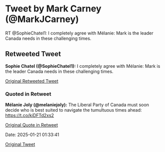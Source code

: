 # Tweet by Mark Carney (@MarkJCarney)

RT @SophieChatel1: I completely agree with Mélanie: Mark is the leader Canada needs in these challenging times.

## Retweeted Tweet

**Sophie Chatel (@SophieChatel1):** I completely agree with Mélanie: Mark is the leader Canada needs in these challenging times.

[Original Retweeted Tweet](https://x.com/SophieChatel1/status/1881022073495236839)

### Quoted in Retweet

**Mélanie Joly (@melaniejoly):** The Liberal Party of Canada must soon decide who is best suited to navigate the tumultuous times ahead: https://t.co/kiDFTd2xs2

[Original Quote in Retweet](https://x.com/melaniejoly/status/1881019756595253287)

Date: 2025-01-21 01:33:41

[Original Tweet](https://x.com/MarkJCarney/status/1881515477018787849)
